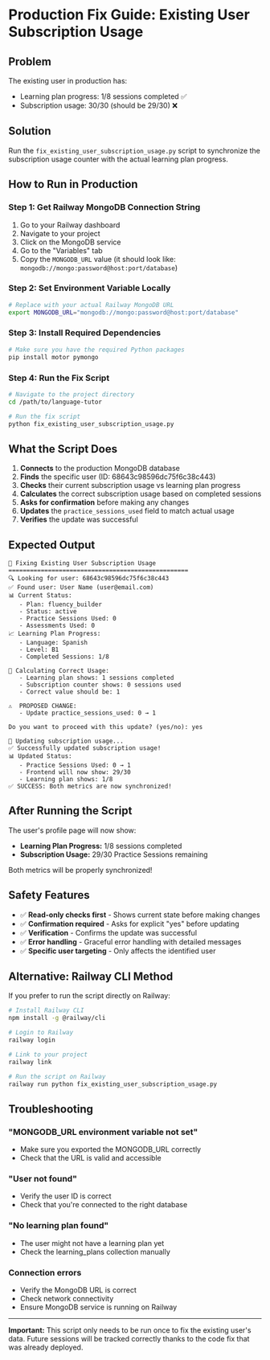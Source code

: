 # Production Fix Guide: Existing User Subscription Usage

## Problem
The existing user in production has:
- Learning plan progress: 1/8 sessions completed ✅
- Subscription usage: 30/30 (should be 29/30) ❌

## Solution
Run the `fix_existing_user_subscription_usage.py` script to synchronize the subscription usage counter with the actual learning plan progress.

## How to Run in Production

### Step 1: Get Railway MongoDB Connection String

1. Go to your Railway dashboard
2. Navigate to your project
3. Click on the MongoDB service
4. Go to the "Variables" tab
5. Copy the `MONGODB_URL` value (it should look like: `mongodb://mongo:password@host:port/database`)

### Step 2: Set Environment Variable Locally

```bash
# Replace with your actual Railway MongoDB URL
export MONGODB_URL="mongodb://mongo:password@host:port/database"
```

### Step 3: Install Required Dependencies

```bash
# Make sure you have the required Python packages
pip install motor pymongo
```

### Step 4: Run the Fix Script

```bash
# Navigate to the project directory
cd /path/to/language-tutor

# Run the fix script
python fix_existing_user_subscription_usage.py
```

## What the Script Does

1. **Connects** to the production MongoDB database
2. **Finds** the specific user (ID: 68643c98596dc75f6c38c443)
3. **Checks** their current subscription usage vs learning plan progress
4. **Calculates** the correct subscription usage based on completed sessions
5. **Asks for confirmation** before making any changes
6. **Updates** the `practice_sessions_used` field to match actual usage
7. **Verifies** the update was successful

## Expected Output

```
🔧 Fixing Existing User Subscription Usage
==================================================
🔍 Looking for user: 68643c98596dc75f6c38c443
✅ Found user: User Name (user@email.com)
📊 Current Status:
   - Plan: fluency_builder
   - Status: active
   - Practice Sessions Used: 0
   - Assessments Used: 0
📈 Learning Plan Progress:
   - Language: Spanish
   - Level: B1
   - Completed Sessions: 1/8

🧮 Calculating Correct Usage:
   - Learning plan shows: 1 sessions completed
   - Subscription counter shows: 0 sessions used
   - Correct value should be: 1

⚠️  PROPOSED CHANGE:
   - Update practice_sessions_used: 0 → 1

Do you want to proceed with this update? (yes/no): yes

🔄 Updating subscription usage...
✅ Successfully updated subscription usage!
📊 Updated Status:
   - Practice Sessions Used: 0 → 1
   - Frontend will now show: 29/30
   - Learning plan shows: 1/8
✅ SUCCESS: Both metrics are now synchronized!
```

## After Running the Script

The user's profile page will now show:
- **Learning Plan Progress:** 1/8 sessions completed
- **Subscription Usage:** 29/30 Practice Sessions remaining

Both metrics will be properly synchronized!

## Safety Features

- ✅ **Read-only checks first** - Shows current state before making changes
- ✅ **Confirmation required** - Asks for explicit "yes" before updating
- ✅ **Verification** - Confirms the update was successful
- ✅ **Error handling** - Graceful error handling with detailed messages
- ✅ **Specific user targeting** - Only affects the identified user

## Alternative: Railway CLI Method

If you prefer to run the script directly on Railway:

```bash
# Install Railway CLI
npm install -g @railway/cli

# Login to Railway
railway login

# Link to your project
railway link

# Run the script on Railway
railway run python fix_existing_user_subscription_usage.py
```

## Troubleshooting

### "MONGODB_URL environment variable not set"
- Make sure you exported the MONGODB_URL correctly
- Check that the URL is valid and accessible

### "User not found"
- Verify the user ID is correct
- Check that you're connected to the right database

### "No learning plan found"
- The user might not have a learning plan yet
- Check the learning_plans collection manually

### Connection errors
- Verify the MongoDB URL is correct
- Check network connectivity
- Ensure MongoDB service is running on Railway

---

**Important:** This script only needs to be run once to fix the existing user's data. Future sessions will be tracked correctly thanks to the code fix that was already deployed.
